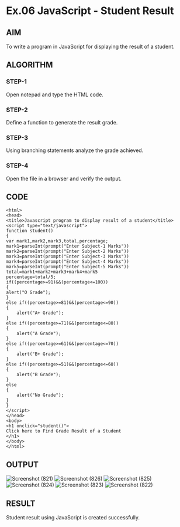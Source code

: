 # Ex.06 JavaScript - Student Result
## AIM
  To write a program in JavaScript for displaying the result of a student.

## ALGORITHM
### STEP-1
  Open notepad and type the HTML code.

### STEP-2
  Define a function to generate the result grade.

### STEP-3
  Using branching statements analyze the grade achieved.

### STEP-4
  Open the file in a browser and verify the output.
  
## CODE
```
<html>
<head>
<title>Javascript program to display result of a student</title>
<script type="text/javascript">
function student()
{
var mark1,mark2,mark3,total,percentage;
mark1=parseInt(prompt("Enter Subject-1 Marks"))
mark2=parseInt(prompt("Enter Subject-2 Marks"))
mark3=parseInt(prompt("Enter Subject-3 Marks"))
mark4=parseInt(prompt("Enter Subject-4 Marks"))
mark5=parseInt(prompt("Enter Subject-5 Marks"))
total=mark1+mark2+mark3+mark4+mark5
percentage=total/5;
if((percentage>=91)&&(percentage<=100))
{
alert("O Grade");
}
else if((percentage>=81)&&(percentage<=90))
{
    alert("A+ Grade");
}
else if((percentage>=71)&&(percentage<=80))
{
    alert("A Grade");
}
else if((percentage>=61)&&(percentage<=70))
{
    alert("B+ Grade");
}
else if((percentage>=51)&&(percentage<=60))
{
    alert("B Grade");
}
else
{
    alert("No Grade");
}
}
</script>
</head>
<body>
<h1 onclick="student()">
Click here to Find Grade Result of a Student
</h1>
</body>
</html>
```
## OUTPUT
![Screenshot (821)](https://github.com/mrmdsuhail/Ex06_Web-Design/assets/165985737/f9b2a350-fbf7-4570-9189-6fd1ee69d55a)
![Screenshot (826)](https://github.com/mrmdsuhail/Ex06_Web-Design/assets/165985737/f7b76467-31ed-4c86-b99e-f9567d8e2be7)
![Screenshot (825)](https://github.com/mrmdsuhail/Ex06_Web-Design/assets/165985737/12a43d03-5aab-41a2-99d3-bc794d27adfa)
![Screenshot (824)](https://github.com/mrmdsuhail/Ex06_Web-Design/assets/165985737/2f4712fc-471c-4ee0-b922-51a694bf67e2)
![Screenshot (823)](https://github.com/mrmdsuhail/Ex06_Web-Design/assets/165985737/08657401-733c-46a4-a81f-5d154d9bedce)
![Screenshot (822)](https://github.com/mrmdsuhail/Ex06_Web-Design/assets/165985737/43fa3cb4-306b-4333-a1c3-ea39cb137440)

## RESULT
  Student result using JavaScript is created successfully.
